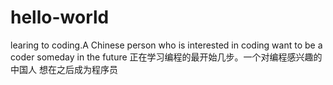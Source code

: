 # hello-world

learing to coding.A Chinese person who is interested in coding
want to be a coder someday in the future
正在学习编程的最开始几步。一个对编程感兴趣的中国人
想在之后成为程序员
